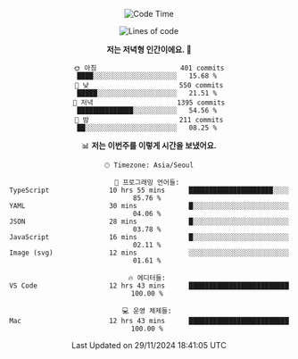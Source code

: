 <div align='center'>
 
<!--START_SECTION:waka-->
![Code Time](http://img.shields.io/badge/Code%20Time-3%2C990%20hrs%2013%20mins-blue)

![Lines of code](https://img.shields.io/badge/%EC%A0%80%EB%8A%94%20%EC%97%AC%ED%83%9C%EA%B9%8C%EC%A7%80%20-1.5%20million%20%EC%A4%84%EC%9D%98%20%EC%BD%94%EB%93%9C%EB%A5%BC%20%EC%9E%91%EC%84%B1%ED%96%88%EC%96%B4%EC%9A%94.-blue)

**저는 저녁형 인간이에요. 🦉** 

```text
🌞 아침                     401 commits         ████░░░░░░░░░░░░░░░░░░░░░   15.68 % 
🌆 낮　                     550 commits         █████░░░░░░░░░░░░░░░░░░░░   21.51 % 
🌃 저녁                     1395 commits        ██████████████░░░░░░░░░░░   54.56 % 
🌙 밤　                     211 commits         ██░░░░░░░░░░░░░░░░░░░░░░░   08.25 % 
```


📊 **저는 이번주를 이렇게 시간을 보냈어요.** 

```text
🕑︎ Timezone: Asia/Seoul

💬 프로그래밍 언어들: 
TypeScript               10 hrs 55 mins      █████████████████████░░░░   85.76 % 
YAML                     30 mins             █░░░░░░░░░░░░░░░░░░░░░░░░   04.06 % 
JSON                     28 mins             █░░░░░░░░░░░░░░░░░░░░░░░░   03.78 % 
JavaScript               16 mins             █░░░░░░░░░░░░░░░░░░░░░░░░   02.11 % 
Image (svg)              12 mins             ░░░░░░░░░░░░░░░░░░░░░░░░░   01.61 % 

🔥 에디터들: 
VS Code                  12 hrs 43 mins      █████████████████████████   100.00 % 

💻 운영 체제들: 
Mac                      12 hrs 43 mins      █████████████████████████   100.00 % 
```


 Last Updated on 29/11/2024 18:41:05 UTC
<!--END_SECTION:waka-->
 </div>
<!---
Emewjin/Emewjin is a ✨ special ✨ repository because its `README.md` (this file) appears on your GitHub profile.
You can click the Preview link to take a look at your changes.
--->
